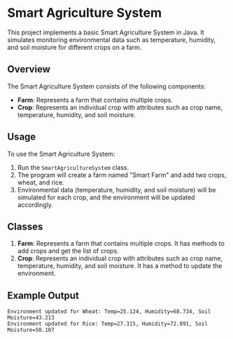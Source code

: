 # Smart Agriculture System

This project implements a basic Smart Agriculture System in Java. It simulates monitoring environmental data such as temperature, humidity, and soil moisture for different crops on a farm.

## Overview

The Smart Agriculture System consists of the following components:

- **Farm**: Represents a farm that contains multiple crops.
- **Crop**: Represents an individual crop with attributes such as crop name, temperature, humidity, and soil moisture.

## Usage

To use the Smart Agriculture System:

1. Run the `SmartAgricultureSystem` class.
2. The program will create a farm named "Smart Farm" and add two crops, wheat, and rice.
3. Environmental data (temperature, humidity, and soil moisture) will be simulated for each crop, and the environment will be updated accordingly.

## Classes

1. **Farm**: Represents a farm that contains multiple crops. It has methods to add crops and get the list of crops.
2. **Crop**: Represents an individual crop with attributes such as crop name, temperature, humidity, and soil moisture. It has a method to update the environment.

## Example Output

```
Environment updated for Wheat: Temp=25.124, Humidity=68.734, Soil Moisture=43.213
Environment updated for Rice: Temp=27.315, Humidity=72.891, Soil Moisture=50.107

```

